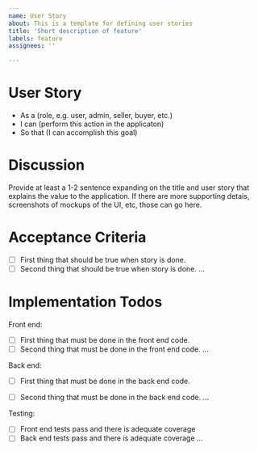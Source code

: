 ```yaml
---
name: User Story
about: This is a template for defining user stories
title: 'Short description of feature'
labels: feature
assignees: ''

---
```


# User Story

<!-- Replace text in parenthese, then delete this comment -->

* As a (role, e.g. user, admin, seller, buyer, etc.)
* I can (perform this action in the applicaton)
* So that (I can accomplish this goal)

# Discussion

Provide at least a 1-2 sentence expanding on the title and user story that explains the value to the application.  If there are more supporting detais, screenshots of mockups of the UI, 
etc, those can go here.

# Acceptance Criteria

- [ ] First thing that should be true when story is done.
- [ ] Second thing that should be true when story is done.
...

# Implementation Todos

Front end:

- [ ] First thing that must be done in the front end code.
- [ ] Second thing that must be done in the front end code.
...

Back end:

- [ ] First thing that must be done in the back end code.
- [ ] Second thing that must be done in the back end code.
...


Testing:

- [ ] Front end tests pass and there is adequate coverage
- [ ] Back end tests pass and there is adequate coverage
...
